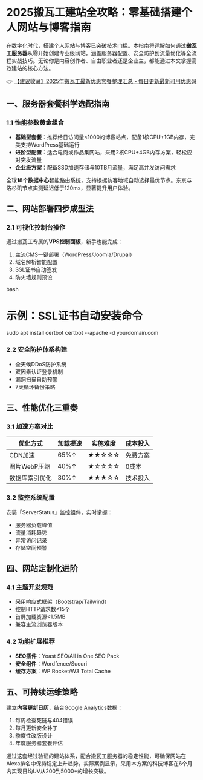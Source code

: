 # 2025搬瓦工建站全攻略：零基础搭建个人网站与博客指南

在数字化时代，搭建个人网站与博客已突破技术门槛。本指南将详解如何通过**搬瓦工服务器**从零开始创建专业级网站，涵盖服务器配置、安全防护到流量优化等全流程实战技巧。无论你是内容创作者、自由职业者还是企业主，都能通过本文掌握高效建站的核心方法。

👉 [【建议收藏】2025年搬瓦工最新优惠套餐整理汇总 - 每日更新最新可用优惠码](https://bit.ly/banwagon)

## 一、服务器套餐科学选配指南
### 1.1 性能参数黄金组合
- **基础型套餐**：推荐给日访问量<1000的博客站点，配备1核CPU+1GB内存，完美支持WordPress基础运行
- **进阶型配置**：适合电商或作品集网站，采用2核CPU+4GB内存方案，轻松应对突发流量
- **企业级方案**：配备SSD加速存储与10TB月流量，满足高并发访问需求

全球**18个数据中心**智能路由系统，支持根据访客地域自动选择最优节点。东京与洛杉矶节点实测延迟低于120ms，显著提升用户体验。

## 二、网站部署四步成型法
### 2.1 可视化控制台操作
通过搬瓦工专属的**VPS控制面板**，新手也能完成：
1. 主流CMS一键部署（WordPress/Joomla/Drupal）
2. 域名解析智能配置
3. SSL证书自动签发
4. 防火墙规则预设

bash
# 示例：SSL证书自动安装命令
sudo apt install certbot
certbot --apache -d yourdomain.com

### 2.2 安全防护体系构建
- 全天候DDoS防护系统
- 双因素认证登录机制
- 漏洞扫描自动预警
- 7天循环备份策略

## 三、性能优化三重奏
### 3.1 加速方案对比
| 优化方式       | 加载提速 | 实施难度 | 成本投入 |
|----------------|----------|----------|----------|
| CDN加速        | 65%↑     | ★★☆☆☆    | 免费方案 |
| 图片WebP压缩   | 40%↑     | ★☆☆☆☆    | 0成本    |
| 数据库索引优化 | 30%↑     | ★★★☆☆    | 技术投入 |

### 3.2 监控系统配置
安装「ServerStatus」监控组件，实时掌握：
- 服务器负载峰值
- 流量消耗趋势
- 异常访问记录
- 存储空间预警

## 四、网站定制化进阶
### 4.1 主题开发规范
- 采用响应式框架（Bootstrap/Tailwind）
- 控制HTTP请求数<15个
- 首屏加载资源<1.5MB
- 兼容主流浏览器版本

### 4.2 功能扩展推荐
- **SEO插件**：Yoast SEO/All in One SEO Pack
- **安全组件**：Wordfence/Sucuri
- **缓存方案**：WP Rocket/W3 Total Cache

## 五、可持续运维策略
建立**内容更新日历**，结合Google Analytics数据：
1. 每周检查死链与404错误
2. 每月更新安全补丁
3. 季度性改版设计
4. 年度服务器套餐评估

通过这套经过验证的建站体系，配合搬瓦工服务器的稳定性能，可确保网站在Alexa排名中保持稳定上升趋势。实际案例显示，采用本方案的科技博客在6个月内实现日均UV从200到5000+的增长突破。